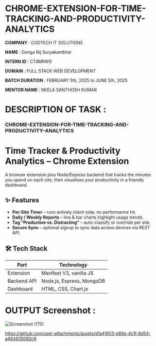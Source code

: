 # CHROME-EXTENSION-FOR-TIME-TRACKING-AND-PRODUCTIVITY-ANALYTICS

**COMPANY** : CODTECH IT SOLUTIONS

**NAME** : Donga Nij Suryakantbhai

**INTERN ID** : CT4MRWS

**DOMAIN** : FULL STACK WEB DEVELOPMENT

**BATCH DURATION** : FEBRUARY 5th, 2025 to JUNE 5th, 2025

**MENTOR NAME** : NEELA SANTHOSH KUMAR

# DESCRIPTION OF TASK :

### CHROME-EXTENSION-FOR-TIME-TRACKING-AND-PRODUCTIVITY-ANALYTICS

# Time Tracker & Productivity Analytics – Chrome Extension

A browser extension plus Node/Express backend that tracks the minutes you spend on each site, then visualises your productivity in a friendly dashboard.

## ✨ Features
- **Per-Site Timer** – runs entirely client-side; no performance hit.
- **Daily / Weekly Reports** – line & bar charts highlight usage trends.
- **Tag “Productive vs. Distracting”** – auto-classify or override per site.
- **Secure Sync** – optional signup to sync data across devices via REST API.

## 🛠 Tech Stack
| Part            | Technology |
|-----------------|------------|
| Extension       | Manifest V3, vanilla JS |
| Backend API     | Node.js, Express, MongoDB |
| Dashboard       | HTML, CSS, Chart.js |

# OUTPUT Screenshot : 

![Screenshot (175)](https://github.com/user-attachments/assets/dded8cc6-5a21-4a09-bb4a-8c81edd94921)

https://github.com/user-attachments/assets/d1a41653-e88a-4c1f-8d54-a464635092c8
